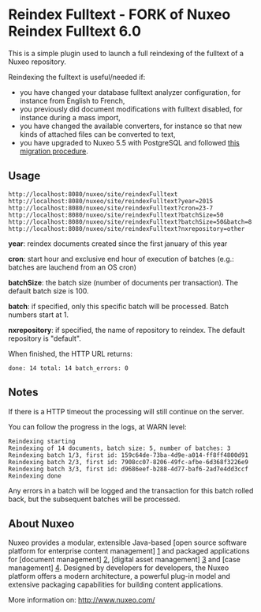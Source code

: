 # Reindex Fulltext - FORK of Nuxeo Reindex Fulltext 6.0

This is a simple plugin used to launch a full reindexing of the fulltext
of a Nuxeo repository.

Reindexing the fulltext is useful/needed if:

- you have changed your database fulltext analyzer configuration,
for instance from English to French,
- you previously did document modifications with fulltext disabled,
for instance during a mass import,
- you have changed the available converters, for instance so that
new kinds of attached files can be converted to text,
- you have upgraded to Nuxeo 5.5 with PostgreSQL and followed
[this migration procedure](https://jira.nuxeo.com/browse/NXP-5689).

## Usage

    http://localhost:8080/nuxeo/site/reindexFulltext
    http://localhost:8080/nuxeo/site/reindexFulltext?year=2015
    http://localhost:8080/nuxeo/site/reindexFulltext?cron=23-7
    http://localhost:8080/nuxeo/site/reindexFulltext?batchSize=50
    http://localhost:8080/nuxeo/site/reindexFulltext?batchSize=50&batch=8
    http://localhost:8080/nuxeo/site/reindexFulltext?nxrepository=other
    
**year**: reindex documents created since the first january of this year

**cron**: start hour and exclusive end hour of execution of batches (e.g.: batches are lauchend from an OS cron)

**batchSize**: the batch size (number of documents per transaction).
The default batch size is 100.

**batch**: if specified, only this specific batch will be processed.
Batch numbers start at 1.

**nxrepository**: if specified, the name of repository to reindex.
The default repository is "default".

When finished, the HTTP URL returns:

    done: 14 total: 14 batch_errors: 0

## Notes

If there is a HTTP timeout the processing will still continue on the server.

You can follow the progress in the logs, at WARN level:

    Reindexing starting
    Reindexing of 14 documents, batch size: 5, number of batches: 3
    Reindexing batch 1/3, first id: 159c64de-73ba-4d9e-a014-ff8ff4800d91
    Reindexing batch 2/3, first id: 7908cc07-8206-49fc-afbe-6d368f3226e9
    Reindexing batch 3/3, first id: d9686eef-b288-4d77-baf6-2ad7e4dd3ccf
    Reindexing done

Any errors in a batch will be logged and the transaction for this
batch rolled back, but the subsequent batches will be processed.

## About Nuxeo

Nuxeo provides a modular, extensible Java-based [open source software platform for enterprise content management] [1] and packaged applications for [document management] [2], [digital asset management] [3] and [case management] [4]. Designed by developers for developers, the Nuxeo platform offers a modern architecture, a powerful plug-in model and extensive packaging capabilities for building content applications.

[1]: http://www.nuxeo.com/en/products/ep
[2]: http://www.nuxeo.com/en/products/document-management
[3]: http://www.nuxeo.com/en/products/dam
[4]: http://www.nuxeo.com/en/products/case-management

More information on: <http://www.nuxeo.com/>
